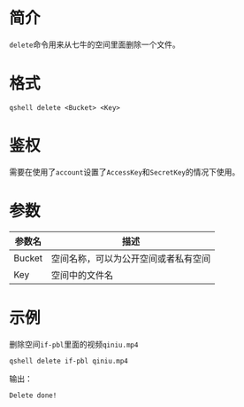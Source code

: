 # 简介

`delete`命令用来从七牛的空间里面删除一个文件。

# 格式

```
qshell delete <Bucket> <Key>
```

# 鉴权

需要在使用了`account`设置了`AccessKey`和`SecretKey`的情况下使用。

# 参数

|参数名|	描述|
|------|------|
|Bucket|空间名称，可以为公开空间或者私有空间|
|Key|空间中的文件名|

# 示例

删除空间`if-pbl`里面的视频`qiniu.mp4`

```
qshell delete if-pbl qiniu.mp4
```

输出：

```
Delete done!
```